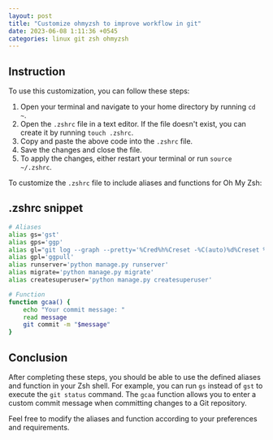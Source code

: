 ```yaml
---
layout: post
title: "Customize ohmyzsh to improve workflow in git"
date: 2023-06-08 1:11:36 +0545
categories: linux git zsh ohmyzsh
---
```


## Instruction
To use this customization, you can follow these steps:

1. Open your terminal and navigate to your home directory by running `cd ~`.
2. Open the `.zshrc` file in a text editor. If the file doesn't exist, you can create it by running `touch .zshrc`.
3. Copy and paste the above code into the `.zshrc` file.
4. Save the changes and close the file.
5. To apply the changes, either restart your terminal or run `source ~/.zshrc`.


To customize the `.zshrc` file to include aliases and functions for Oh My Zsh:

## .zshrc snippet
```bash
# Aliases
alias gs='gst'
alias gps='ggp'
alias gl="git log --graph --pretty='%Cred%h%Creset -%C(auto)%d%Creset %s %Cgreen(%ar) %C(bold blue)<%an>%Creset'"
alias gpl='ggpull'
alias runserver='python manage.py runserver'
alias migrate='python manage.py migrate'
alias createsuperuser='python manage.py createsuperuser'

# Function
function gcaa() {
    echo "Your commit message: "
    read message
    git commit -m "$message"
}
```

## Conclusion
After completing these steps, you should be able to use the defined aliases and function in your Zsh shell. For example, you can run `gs` instead of `gst` to execute the `git status` command. The `gcaa` function allows you to enter a custom commit message when committing changes to a Git repository.

Feel free to modify the aliases and function according to your preferences and requirements.